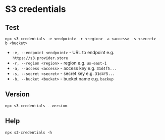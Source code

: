 # S3 credentials

## Test

```shell
npx s3-credentials -e <endpoint> -r <region> -a <access> -s <secret> -b <bucket>
```

* `-e, --endpoint <endpoint>` - URL to endpoint e.g. `https://s3.provider.store`
* `-r, --region <region>` - region e.g. `us-east-1`
* `-a, --access <access>` - access key e.g. `31d4f5...`
* `-s, --secret <secret>` - secret key e.g. `31d4f5...`
* `-b, --bucket <bucket>` - bucket name e.g. `backup`

## Version

```shell
npx s3-credentials --version
```

## Help

```shell
npx s3-credentials -h
```

